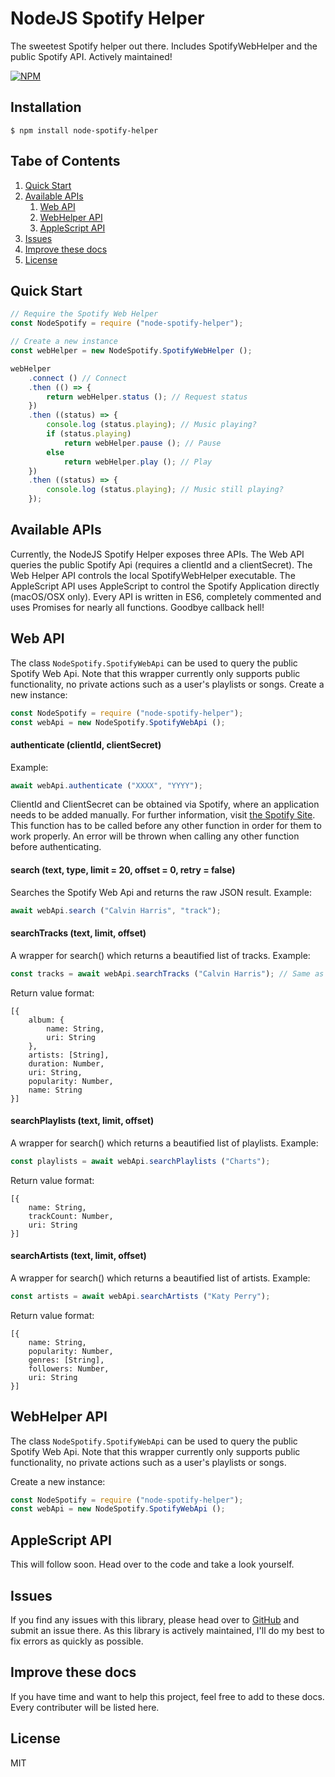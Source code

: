 # NodeJS Spotify Helper
The sweetest Spotify helper out there. Includes SpotifyWebHelper and the public Spotify API. Actively maintained!

[![NPM](https://nodei.co/npm/node-spotify-helper.png)](https://npmjs.org/package/node-spotify-helper)

## Installation
```
$ npm install node-spotify-helper
```

## Tabe of Contents
1. [Quick Start](#quick-start)
2. [Available APIs](#available-apis)
    1. [Web API](#web-api)
    2. [WebHelper API](#webhelper-api)
    3. [AppleScript API](#applescript-api)
3. [Issues](#issues)
4. [Improve these docs](#improve-these-docs)
5. [License](#license)

## Quick Start
```js
// Require the Spotify Web Helper
const NodeSpotify = require ("node-spotify-helper");

// Create a new instance
const webHelper = new NodeSpotify.SpotifyWebHelper ();

webHelper
    .connect () // Connect
    .then (() => {
        return webHelper.status (); // Request status
    })
    .then ((status) => {
        console.log (status.playing); // Music playing?
        if (status.playing)
            return webHelper.pause (); // Pause
        else
            return webHelper.play (); // Play          
    })
    .then ((status) => {
        console.log (status.playing); // Music still playing?
    });
```

## Available APIs
Currently, the NodeJS Spotify Helper exposes three APIs. The Web API queries the public Spotify Api (requires a clientId and a clientSecret). The Web Helper API controls the local SpotifyWebHelper executable. The AppleScript API uses AppleScript to control the Spotify Application directly (macOS/OSX only). Every API is written in ES6, completely commented and uses Promises for nearly all functions. Goodbye callback hell!

## Web API
The class `NodeSpotify.SpotifyWebApi` can be used to query the public Spotify Web Api. Note that this wrapper currently only supports public functionality, no private actions such as a user's playlists or songs. Create a new instance:
```js
const NodeSpotify = require ("node-spotify-helper");
const webApi = new NodeSpotify.SpotifyWebApi ();
```

#### authenticate (clientId, clientSecret)
Example:
```js
await webApi.authenticate ("XXXX", "YYYY");
```
ClientId and ClientSecret can be obtained via Spotify, where an application needs to be added manually. For further information, visit [the Spotify Site](https://developer.spotify.com/my-applications/). This function has to be called before any other function in order for them to work properly. An error will be thrown when calling any other function before authenticating.

#### search (text, type, limit = 20, offset = 0, retry = false)
Searches the Spotify Web Api and returns the raw JSON result.
Example:
```js
await webApi.search ("Calvin Harris", "track");
```


#### searchTracks (text, limit, offset)
A wrapper for search() which returns a beautified list of tracks.
Example:
```js
const tracks = await webApi.searchTracks ("Calvin Harris"); // Same as above
```

Return value format:
```
[{
    album: {
        name: String,
        uri: String
    },
    artists: [String],
    duration: Number,
    uri: String,
    popularity: Number,
    name: String
}]
```


#### searchPlaylists (text, limit, offset)
A wrapper for search() which returns a beautified list of playlists.
Example:
```js
const playlists = await webApi.searchPlaylists ("Charts");
```

Return value format:
```
[{
    name: String,
    trackCount: Number,
    uri: String
}]
```


#### searchArtists (text, limit, offset)
A wrapper for search() which returns a beautified list of artists.
Example:
```js
const artists = await webApi.searchArtists ("Katy Perry");
```

Return value format:
```
[{
    name: String,
    popularity: Number,
    genres: [String],
    followers: Number,
    uri: String
}]
```

## WebHelper API
The class `NodeSpotify.SpotifyWebApi` can be used to query the public Spotify Web Api. Note that this wrapper currently only supports public functionality, no private actions such as a user's playlists or songs.

Create a new instance:
```js
const NodeSpotify = require ("node-spotify-helper");
const webApi = new NodeSpotify.SpotifyWebApi ();
```


## AppleScript API
This will follow soon. Head over to the code and take a look yourself.

## Issues
If you find any issues with this library, please head over to [GitHub](https://github.com/NikxDa/node-spotify-helper) and submit an issue there. As this library is actively maintained, I'll do my best to fix errors as quickly as possible.

## Improve these docs
If you have time and want to help this project, feel free to add to these docs. Every contributer will be listed here.

## License
MIT
